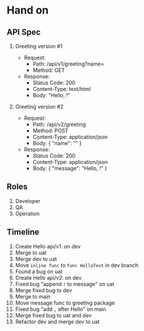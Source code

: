 # Hand on

## API Spec

1. Greeting version #1

   - Request:
     - Path: /api/v1/greeting?name=<yourname>
     - Method: GET
   - Response:
     - Status Code: 200
     - Content-Type: text/html
     - Body: "Hello, <yourname>!"

2. Greeting version #2

   - Request:
     - Path: /api/v2/greeting
     - Method: POST
     - Content-Type: application/json
     - Body: { "name": "<yourname>" }
   - Response:
     - Status Code: 200
     - Content-Type: application/json
     - Body: { "message": "Hello, <yourname>!" }

## Roles

1. Developer
2. QA
3. Operation

## Timeline

1. Create Hello api/v1: on dev
2. Merge to uat
3. Merge dev to uat
4. Move `inline func` to `func HelloText` in dev branch
5. Found a bug on uat
6. Create Hello api/v2: on dev
7. Fixed bug "append `!` to message" on uat
8. Merge fixed bug to dev
9. Merge to main
10. Move message func to greeting package
11. Fixed bug "add `,` after Hello" on main
12. Merge fixed bug to uat and dev
13. Refactor dev and merge dev to uat

